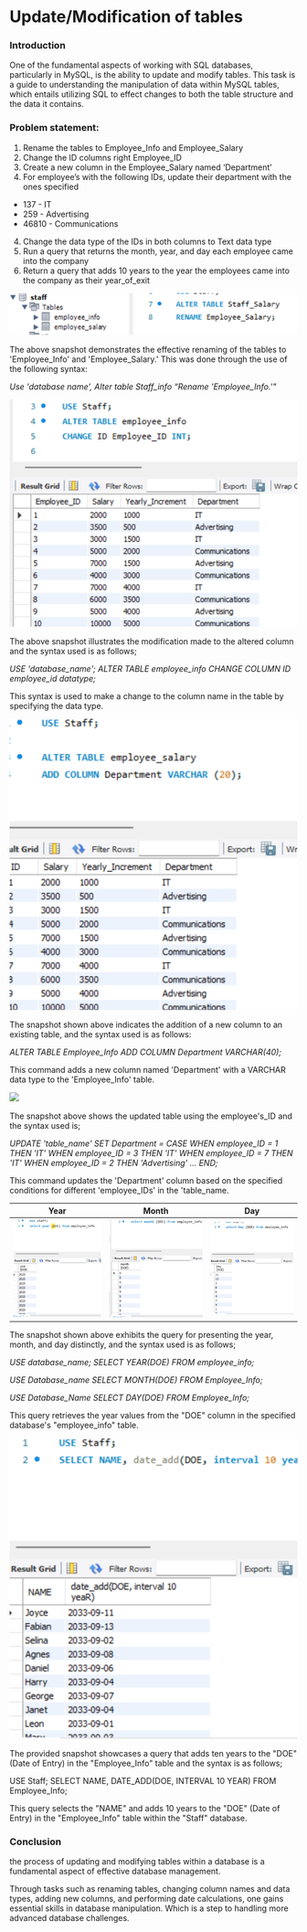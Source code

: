 # Update/Modification of tables

### Introduction

One of the fundamental aspects of working with SQL databases, particularly in MySQL, is the ability to update and modify tables. This task is a guide to understanding the manipulation of data within MySQL tables, which entails utilizing SQL to effect changes to both the table structure and the data it contains.

### Problem statement:

1. Rename the tables to Employee_Info and Employee_Salary
2. Change the ID columns right  Employee_ID
3. Create a new column in the Employee_Salary named ‘Department’
4. For employee’s with the following IDs, update their department with the ones specified 
- 137 - IT
- 259 - Advertising
- 46810 - Communications

4. Change the data type of the IDs in both columns to Text data type 
5. Run a query that returns the month, year, and day each employee came into the company
6. Return a query that adds 10 years to the year the employees came into the company as their year_of_exit

 ![](No1.png)

The above snapshot demonstrates the effective renaming of the tables to 'Employee_Info' and 'Employee_Salary.' This was done through the use of the following syntax:

_Use 'database name',
Alter table Staff_info
“Rename  'Employee_Info.'"_

![](No_2.png)

The above snapshot illustrates the modification made to the altered column and the syntax used is as follows; 
 
_USE 'database_name';
ALTER TABLE employee_info
CHANGE COLUMN ID employee_id datatype;_

This syntax is used to make a change to the column name in the table by specifying the data type.


![](No_3.png)

The snapshot shown above indicates the addition of a new column to an existing table, and the syntax used is as follows:

_ALTER TABLE Employee_Info
ADD COLUMN Department VARCHAR(40);_

This command adds a new column named 'Department' with a VARCHAR data type to the 'Employee_Info' table.

![](No44.png)

The snapshot above shows the updated table using the employee's_ID and the syntax used is;

_UPDATE 'table_name'
SET Department =
    CASE
        WHEN employee_ID = 1 THEN 'IT'
        WHEN employee_ID = 3 THEN 'IT'
        WHEN employee_ID = 7 THEN 'IT'
        WHEN employee_ID = 2 THEN 'Advertising' ...
END;_

This command updates the 'Department' column based on the specified conditions for different 'employee_IDs' in the 'table_name.

Year                 |               Month           |               Day
:-------------------:|:-----------------------------:|:-----------------:
![](Return_Year.png) |  ![](Return_Month.png)        |   ![](Return_Day.png)


The snapshot shown above exhibits the query for presenting the year, month, and day distinctly, and the syntax used is as follows; 

_USE database_name;
SELECT YEAR(DOE) FROM employee_info;_

_USE Database_name
SELECT MONTH(DOE) FROM Employee_Info;_

_USE Database_Name
SELECT DAY(DOE) FROM Employee_Info;_

This query retrieves the year values from the "DOE" column in the specified database's "employee_info" table.

![](Added_Year.png)

The provided snapshot showcases a query that adds ten years to the "DOE" (Date of Entry) in the "Employee_Info" table and the syntax is as follows;

USE Staff;
SELECT NAME, DATE_ADD(DOE, INTERVAL 10 YEAR) FROM Employee_Info;

This query selects the "NAME" and adds 10 years to the "DOE" (Date of Entry) in the "Employee_Info" table within the "Staff" database.

### Conclusion
the process of updating and modifying tables within a database is a fundamental aspect of effective database management. 

Through tasks such as renaming tables, changing column names and data types, adding new columns, and performing date calculations, one gains essential skills in database manipulation. Which is a step to handling more advanced database challenges.
